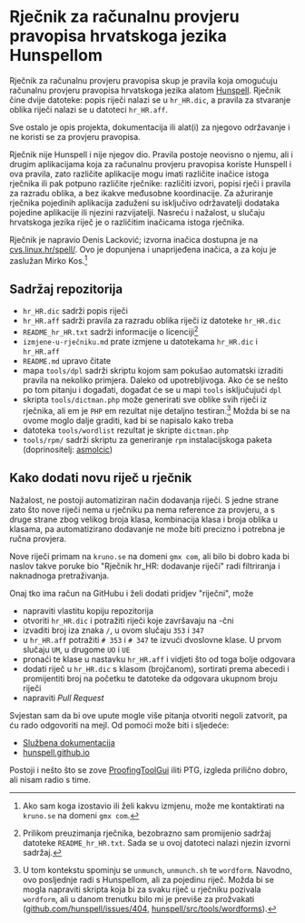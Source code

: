 # Rječnik za računalnu provjeru pravopisa hrvatskoga jezika Hunspellom

Rječnik za računalnu provjeru pravopisa skup je pravila koja omogućuju računalnu provjeru pravopisa hrvatskoga jezika alatom [Hunspell](https://hunspell.github.io/). Rječnik čine dvije datoteke: popis riječi nalazi se u `hr_HR.dic`, a pravila za stvaranje oblika riječi nalazi se u datoteci `hr_HR.aff`.

Sve ostalo je opis projekta, dokumentacija ili alat(i) za njegovo održavanje i ne koristi se za provjeru pravopisa.

Rječnik nije Hunspell i nije njegov dio. Pravila postoje neovisno o njemu, ali i drugim aplikacijama koja za računalnu provjeru pravopisa koriste Hunspell i ova pravila, zato različite aplikacije mogu imati različite inačice istoga rječnika ili pak potpuno različite rječnike: različiti izvori, popisi rječi i pravila za razradu oblika, a bez ikakve međusobne koordinacije. Za ažuriranje rječnika pojedinih aplikacija zaduženi su isključivo održavatelji dodataka pojedine aplikacije ili njezini razvijatelji. Nasreću i nažalost, u slučaju hrvatskoga jezika riječ je o različitim inačicama istoga rječnika.

Rječnik je napravio Denis Lacković; izvorna inačica dostupna je na [cvs.linux.hr/spell/](http://cvs.linux.hr/spell/). Ovo je dopunjena i unaprijeđena inačica, a za koju je zaslužan Mirko Kos.[^1]

## Sadržaj repozitorija

- `hr_HR.dic` sadrži popis riječi
- `hr_HR.aff` sadrži pravila za razradu oblika riječi iz datoteke `hr_HR.dic`
- `README_hr_HR.txt` sadrži informacije o licenciji[^2]
- `izmjene-u-rječniku.md` prate izmjene u datotekama `hr_HR.dic` i `hr_HR.aff`
- `README.md` upravo čitate
- mapa `tools/dpl` sadrži skriptu kojom sam pokušao automatski izraditi pravila na nekoliko primjera. Daleko od upotrebljivoga. Ako će se nešto po tom pitanju i događati, događat će se u mapi `tools` isključujući `dpl`
- skripta `tools/dictman.php` može generirati sve oblike svih riječi iz rječnika, ali em je `PHP` em rezultat nije detaljno testiran.[^3] Možda bi se na ovome moglo dalje graditi, kad bi se napisalo kako treba
- datoteka `tools/wordlist` rezultat je skripte `dictman.php`
- `tools/rpm/` sadrži skriptu za generiranje `rpm` instalacijskoga paketa (doprinositelj: [asmolcic](https://github.com/asmolcic))

## Kako dodati novu riječ u rječnik

Nažalost, ne postoji automatiziran način dodavanja riječi. S jedne strane zato što nove riječi nema u rječniku pa nema reference za provjeru, a s druge strane zbog velikog broja klasa, kombinacija klasa i broja oblika u klasama, pa automatizirano dodavanje ne može biti precizno i potrebna je ručna provjera.

Nove riječi primam na `kruno.se` na domeni `gmx com`, ali bilo bi dobro kada bi naslov takve poruke bio "Rječnik hr_HR: dodavanje riječi" radi filtriranja i naknadnoga pretraživanja.

Onaj tko ima račun na GitHubu i želi dodati pridjev "riječni", može

- napraviti vlastitu kopiju repozitorija
- otvoriti `hr_HR.dic` i potražiti riječi koje završavaju na -čni
- izvaditi broj iza znaka `/`, u ovom slučaju `353` i `347`
- u `hr_HR.aff` potražiti `# 353` i `# 347` te izvući dvoslovne klase. U prvom slučaju `UM`, u drugome `UO` i `UE`
- pronaći te klase u nastavku `hr_HR.aff` i vidjeti što od toga bolje odgovara
- dodati riječ u `hr_HR.dic` s klasom (brojčanom), sortirati prema abecedi i promijentiti broj na početku te datoteke da odgovara ukupnom broju riječi
- napraviti *Pull Request*

Svjestan sam da bi ove upute mogle više pitanja otvoriti negoli zatvorit, pa ću rado odgovoriti na mejl. Od pomoći može biti i sljedeće:

- [Službena dokumentacija](https://sourceforge.net/projects/hunspell/files/Hunspell/Documentation/hunspell4.pdf/download)
- [hunspell.github.io](http://hunspell.github.io/)

Postoji i nešto što se zove [ProofingToolGui](https://proofingtoolgui.org/) iliti PTG, izgleda prilično dobro, ali nisam radio s time.

[^1]: Ako sam koga izostavio ili želi kakvu izmjenu, može me kontaktirati na `kruno.se` na domeni `gmx com`.

[^2]: Prilikom preuzimanja rječnika, bezobrazno sam promijenio sadržaj datoteke `README_hr_HR.txt`. Sada se u ovoj datoteci nalazi njezin izvorni sadržaj.

[^3]: U tom kontekstu spominju se `unmunch`, `unmunch.sh` te `wordform`. Navodno, ovo posljednje radi s Hunspellom, ali za pojedinu riječ. Možda bi se mogla napraviti skripta koja bi za svaku riječ u rječniku pozivala `wordform`, ali u danom trenutku bilo mi je previše za prožvakati ([github.com/hunspell/issues/404](https://github.com/hunspell/hunspell/issues/404), [hunspell/src/tools/wordforms](https://github.com/hunspell/hunspell/tree/master/src/tools)).



